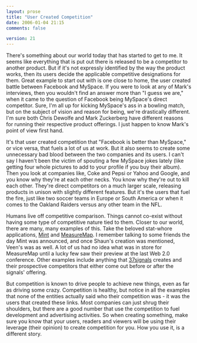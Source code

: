 ```yaml
---
layout: prose
title: "User Created Competition"
date: 2006-01-04 21:15
comments: false

version: 21
---
```


There's something about our world today that has started to get to me. It seems like everything that is put out there is released to be a competitor to another product. But if it's not expressly identified by the way the product works, then its users decide the applicable competitive designations for them. Great example to start out with is one close to home, the user created battle between Facebook and MySpace. If you were to look at any of Mark's interviews, then you wouldn't find an answer more than "I guess we are," when it came to the question of Facebook being MySpace's direct competitor. Sure, I'm all up for kicking MySpace's ass in a bowling match, but on the subject of vision and reason for being, we're drastically different. I'm sure both Chris Dewolfe and Mark Zuckerberg have different reasons for running their respective product offerings. I just happen to know Mark's point of view first hand.

It's that user created competition that "Facebook is better than MySpace," or vice versa, that fuels a lot of us at work. But it also seems to create some unnecessary bad blood between the two companies and its users. I can't say I haven't been the victim of spouting a few MySpace jokes lately (like getting four whole pictures to add to your profile if you buy their album). Then you look at companies like, Coke and Pepsi or Yahoo and Google, and you know why they're at each other necks. You know why they're out to kill each other. They're direct competitors on a much larger scale, releasing products in unison with slightly different features. But it's the users that fuel the fire, just like two soccer teams in Europe or South America or when it comes to the Oakland Raiders versus any other team in the NFL.

Humans live off competitive comparison. Things cannot co-exist without having some type of competitive nature tied to them. Closer to our world, there are many, many examples of this. Take the beloved stat-whore applications, [Mint][1] and [MeasureMap][2]. I remember talking to some friends the day Mint was announced, and once Shaun's creation was mentioned, Veen's was as well. A lot of us had no idea what was in store for MeasureMap until a lucky few saw their preview at the last Web 2.0 conference. Other examples include anything that [37signals][3] creates and their prospective competitors that either come out before or after the signals' offering.

But competition is known to drive people to achieve new things, even as far as driving some crazy. Competition is healthy, but notice in all the examples that none of the entities actually said who their competition was - it was the users that created these links. Most companies can just shrug their shoulders, but there are a good number that use the competition to fuel development and advertising activities. So when creating something, make sure you know that your users, readers and viewers will be using their leverage (their opinion) to create competition for you. How you use it, is a different story.

[1]: http://haveamint.com
[2]: http://measuremap.com
[3]: http://37signals.com

